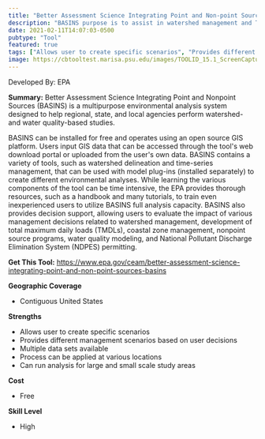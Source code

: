 ```yaml
---
title: "Better Assessment Science Integrating Point and Non-point Sources (BASIN)"
description: "BASINS purpose is to assist in watershed management and TMDL development by integrating data, tools, and models."
date: 2021-02-11T14:07:03-0500
pubtype: "Tool"
featured: true
tags: ["Allows user to create specific scenarios", "Provides different management scenarios based on user decisions", "Multiple data sets available", "Process can be applied at various locations", "Can run analysis for large and small scale study areas"]
image: https://cbtooltest.marisa.psu.edu/images/TOOLID_15.1_ScreenCapture-1.png
---
```

Developed By: EPA

**Summary:** Better Assessment Science Integrating Point and Nonpoint Sources (BASINS) is a multipurpose environmental analysis system designed to help regional, state, and local agencies perform watershed- and water quality-based studies. 

BASINS can be installed for free and operates using an open source GIS platform. Users input GIS data that can be accessed through the tool's web download portal or uploaded from the user's own data. BASINS contains a variety of tools, such as watershed delineation and time-series management, that can be used with model plug-ins (installed separately) to create different environmental analyses. While learning the various components of the tool can be time intensive, the EPA provides thorough resources, such as a handbook and many tutorials, to train even inexperienced users to utilize BASINS full analysis capacity.  BASINS also provides decision support, allowing users to evaluate the impact of various management decisions related to watershed management, development of total maximum daily loads (TMDLs), coastal zone management, nonpoint source programs, water quality modeling, and National Pollutant Discharge Elimination System (NDPES) permitting.


__**Get This Tool:**__ https://www.epa.gov/ceam/better-assessment-science-integrating-point-and-non-point-sources-basins

__**Geographic Coverage**__
- Contiguous United States

__**Strengths**__
-  Allows user to create specific scenarios
-  Provides different management scenarios based on user decisions
-  Multiple data sets available
-  Process can be applied at various locations
-  Can run analysis for large and small scale study areas

__**Cost**__
- Free

__**Skill Level**__
- High
